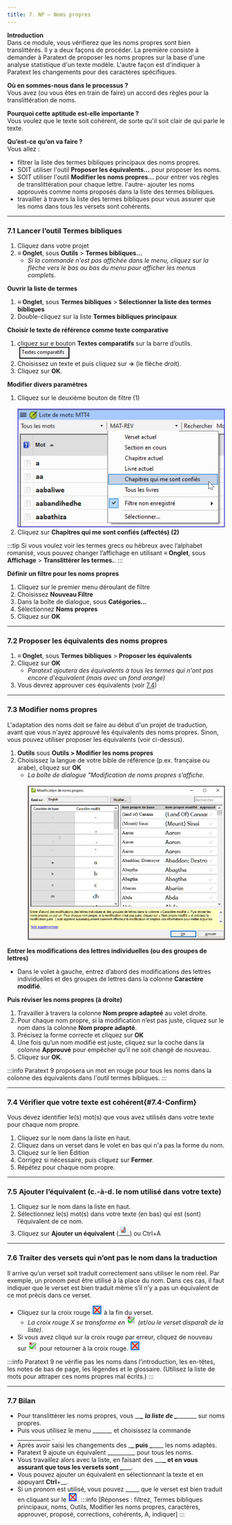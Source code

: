 ```yaml
---
title: 7. NP – Noms propres
---
```

**Introduction**  
Dans ce module, vous vérifierez que les noms propres sont bien translittérés. Il y a deux façons de procéder. La première consiste à demander à Paratext de proposer les noms propres sur la base d'une analyse statistique d'un texte modèle. L'autre façon est d'indiquer à Paratext les changements pour des caractères spécifiques.

**Où en sommes-nous dans le processus ?**  
Vous avez (ou vous êtes en train de faire) un accord des règles pour la translittération de noms.

**Pourquoi cette aptitude est-elle importante ?**  
Vous voulez que le texte soit cohérent, de sorte qu'il soit clair de qui parle le texte.

**Qu’est-ce qu’on va faire ?**  
Vous allez :  
-  filtrer la liste des termes bibliques principaux des noms propres.
-  SOIT utiliser l'outil **Proposer les équivalents…** pour proposer les noms.
-  SOIT utiliser l'outil **Modifier les noms propres…** pour entrer vos règles de translittération pour chaque lettre.
l'autre-  ajouter les noms approuvés comme noms proposés dans la liste des termes bibliques.
-  travailler à travers la liste des termes bibliques pour vous assurer que les noms dans tous les versets sont cohérents.


----
### 7.1 Lancer l’outil Termes bibliques

1.  Cliquez dans votre projet
1.  **≡ Onglet**, sous **Outils** \> **Termes bibliques…**
     -  *Si la commande n'est pas affichée dans le menu, cliquez sur la flèche vers le bas au bas du menu pour afficher les menus complets*.

**Ouvrir la liste de termes**  
1.  **≡ Onglet**, sous **Termes bibliques** \> **Sélectionner la liste des termes bibliques**
1.  Double-cliquez sur la liste **Termes bibliques principaux**

**Choisir le texte de référence comme texte comparative**  
1.  cliquez sur e bouton **Textes comparatifs** sur la barre d’outils.  
    ![](../media/503598a7eb2e1cf60962a7dc2f00eebb.png)
1.  Choisissez un texte et puis cliquez sur **→** (le flèche droit).
1.  Cliquez sur **OK**.

**Modifier divers paramètres**  
1.  Cliquez sur le deuxième bouton de filtre (1)  
    ![](../media/1e68dfd166f026a4c3824211a07f7d1a.png)
1.  Cliquez sur **Chapitres qui me sont confiés (affectés) (2)**

:::tip
Si vous voulez voir les termes grecs ou hébreux avec l’alphabet romanisé, vous pouvez changer l’affichage en utilisant **≡ Onglet**, sous **Affichage** \> **Translittérer les termes.**.
:::

**Définir un filtre pour les noms propres**  
1.  Cliquez sur le premier menu déroulant de filtre
1.  Choisissez **Nouveau Filtre** 
1.  Dans la boîte de dialogue, sous **Catégories…**
1.  Sélectionnez **Noms propres** 
1.  Cliquez sur **OK**


----
### 7.2 Proposer les équivalents des noms propres

1.  **≡ Onglet**, sous **Termes bibliques** \> **Proposer les équivalents**
1.  Cliquez sur **OK**  
     -   *Paratext ajoutera des équivalents à tous les termes qui n'ont pas encore d'équivalent (mais avec un fond orange)*
1.  Vous devrez approuver ces équivalents (voir  [7.4](#7.4-Confirm))


----
### 7.3 Modifier noms propres

L'adaptation des noms doit se faire au début d'un projet de traduction, avant que vous n'ayez approuvé les équivalents des noms propres. Sinon, vous pouvez utiliser proposer les équivalents (voir ci-dessus).

1.  **Outils** sous **Outils \> Modifier les noms propres**
1.  Choisissez la langue de votre bible de référence (p.ex. française ou arabe), cliquez sur **OK**
    -   *La boîte de dialogue "Modification de noms propres s’affiche.*  
    ![](../media/a55ecde98d132655dba675d359ecb37f.png)

**Entrer les modifications des lettres individuelles (ou des groupes de lettres)**

-  Dans le volet à gauche, entrez d’abord des modifications des lettres individuelles et des groupes de lettres dans la colonne **Caractère modifié**.

**Puis réviser les noms propres (à droite)**

1.  Travailler à travers la colonne **Nom propre adapteé** au volet droite.
1.  Pour chaque nom propre, si la modification n’est pas juste, cliquez sur le nom dans la colonne **Nom propre adapté**.
1.  Précisez la forme correcte et cliquez sur **OK**
1.  Une fois qu’un nom modifié est juste, cliquez sur la coche dans la colonne **Approuvé** pour empêcher qu’il ne soit changé de nouveau.
1.  Cliquez sur **OK**.

:::info
Paratext 9 proposera un mot en rouge pour tous les noms dans la colonne des équivalents dans l'outil termes bibliques.
:::


----
### 7.4 Vérifier que votre texte est cohérent{#7.4-Confirm}

Vous devez identifier le(s) mot(s) que vous avez utilisés dans votre texte pour chaque nom propre.

1.  Cliquez sur le nom dans la liste en haut.
1.  Cliquez dans un verset dans le volet en bas qui n'a pas la forme du nom.
1.  Cliquez sur le lien Édition
1.  Corrigez si nécessaire, puis cliquez sur **Fermer**.
1.  Répétez pour chaque nom propre.

----
### 7.5 Ajouter l’équivalent (c.-à-d. le nom utilisé dans votre texte)

1.  Cliquez sur le nom dans la liste en haut.
1.  Sélectionnez le(s) mot(s) dans votre texte (en bas) qui est (sont) l’équivalent de ce nom.
1.  Cliquez sur **Ajouter un équivalent** (![](../media/2faf8ce188eeffa75ac3f60a1b7781ad.png)) ou Ctrl+A

----
### 7.6 Traiter des versets qui n’ont pas le nom dans la traduction

Il arrive qu’un verset soit traduit correctement sans utiliser le nom réel. Par exemple, un pronom peut être utilisé à la place du nom. Dans ces cas, il faut indiquer que le verset est bien traduit même s’il n’y a pas un équivalent de ce mot précis dans ce verset.

-  Cliquez sur la croix rouge ![](../media/6c79f90caa8ff0a4c9d63289cc7cc196.png) à la fin du verset.
     -   *La croix rouge X se transforme en* ![](../media/ce5f07b063a9411f9302f81936ee60bb.png) *(et/ou le verset disparaît de la liste).*
-  Si vous avez cliqué sur la croix rouge par erreur, cliquez de nouveau sur ![](../media/ce5f07b063a9411f9302f81936ee60bb.png) pour retourner à la croix rouge. ![](../media/6c79f90caa8ff0a4c9d63289cc7cc196.png)

:::info
Paratext 9 ne vérifie pas les noms dans l’introduction, les en-têtes, les notes de bas de page, les légendes et le glossaire. (Utilisez la liste de mots pour attraper ces noms propres mal écrits.)
:::


----
### 7.7 Bilan

-  Pour translittérer les noms propres, vous \__\_**\_ la liste de \_**\_______\_ sur noms propres.
-  Puis vous utilisez le menu \______\_ et choisissez la commande \___________\_ .
-  Après avoir saisi les changements des \_**\_ puis \_**\___\_ les noms adaptés.
-  Paratext 9 ajoute un équivalent \_________\_ pour tous les noms.
-  Vous travaillez alors avec la liste, en faisant des \__\_**\_ et en vous assurant que tous les versets sont \_**\___.
-  Vous pouvez ajouter un équivalent en sélectionnant la texte et en appuyant **Ctrl**+__.
-  Si un pronom est utilisé, vous pouvez \____\_ que le verset est bien traduit en cliquant sur le ![](../media/d2b0c7085089d46864b055b505a45c4c.png).
:::info
[Réponses : filtrez, Termes bibliques principaux, noms, Outils, Modifier les noms propres, caractères, approuver, proposé, corrections, cohérents, A, indiquer]
:::